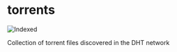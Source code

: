 torrents 
========
![Indexed](https://img.shields.io/badge/indexed-212158-blue)

Collection of torrent files discovered in the DHT network
